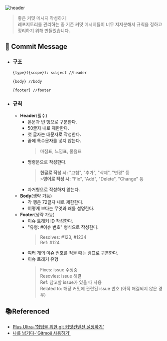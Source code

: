 ![header](https://capsule-render.vercel.app/api?type=rect&color=gradient&height=100&section=header&text=Good%20Commit%20Message&fontSize=30&fontAlign=50&fontAlignY=50)

> 좋은 커밋 메시지 작성하기 <br>
> 레포지토리를 관리하는 중 기존 커밋 메시지들이 너무 지저분해서 규칙을 정하고 정리하기 위해 만들었습니다.

## :bookmark: Commit Message

- ### 구조

  ```
  {type}({scope}): subject //header

  {body} //body

  {footer} //footer
  ```

- ### 규칙
  - **Header**(필수)
    - 본문과 빈 행으로 구분한다.
    - 50글자 내로 제한한다.
    - 첫 글자는 대문자로 작성한다.
    - 끝에 특수문자를 넣지 않는다.
      > 마침표, 느낌표, 물음표
    - 명령문으로 작성한다.
      > **한글로 작성 시:** "고침", "추가", "삭제", "변경" 등<br> >**영어로 작성 시:** "Fix", "Add", "Delete", "Change" 등
    - 과거형으로 작성하지 않는다.
  - **Body**(생략 가능)
    - 각 행은 72글자 내로 제한한다.
    - 어떻게 보다는 무엇과 왜를 설명한다.
  - **Footer**(생략 가능)
    - 이슈 트래커 ID 작성한다.
    - "유형: #이슈 번호" 형식으로 작성한다.
      > Resolves: #123, #1234<br>
      > Ref: #124
    - 여러 개의 이슈 번호를 적을 때는 쉼표로 구분한다.
    - 이슈 트래커 유형
      > Fixes: issue 수정중<br>
      > Resovles: issue 해결<br>
      > Ref: 참고할 issue가 있을 때 사용<br>
      > Related to: 해당 커밋에 관련된 issue 번호 (아직 해결되지 않은 경우)

## :books:Referenced

- [Plus Ultra-'협업을 위한 git 커밋컨벤션 설정하기'](https://overcome-the-limits.tistory.com/)
- [나를 남기다-'Gitmoji 사용하기'](https://treasurebear.tistory.com/70)
